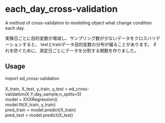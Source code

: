 # each_day_cross-validation
A method of cross-validation to modelling object what change condition each day.

実験日ごとに目的変数が増減し、サンプリング数が少ないデータをクロスバリデーションすると、
testとtrainデータ目的変数の分布が偏ることがあります。
それを防ぐために、測定日ごとにデータを分割する関数を作りました。

## Usage
import ed_cross-validation<br>
<br>
X_train, X_test, y_train, y_test = ed_cross-validation(X,Y,day_sample,n_splits=5)<br>
model = XXXRegression()<br>
model.fit(X_train, y_train)<br>
pred_train = model.predict(X_train)<br>
pred_test = model.predict(X_test)<br>
~~~~~~~~~~~~~~~~~~~~~~~~~~~~~~~~~~~~~~~~~~~~~~~~~~~~~~<br>

